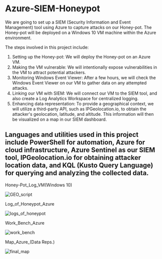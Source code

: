 # Azure-SIEM-Honeypot
We are going to set up a SIEM (Security Information and Event Management) tool using Azure to capture attacks on our Honey-pot. The Honey-pot will be deployed on a Windows 10 VM machine within the Azure environment.

The steps involved in this project include:

1. Setting up the Honey-pot: We will deploy the Honey-pot on an Azure VM.
2. Making the VM vulnerable: We will intentionally expose vulnerabilities in the VM to attract potential attackers.
3. Monitoring Windows Event Viewer: After a few hours, we will check the Windows Event Viewer on our VM to gather data on any attempted attacks.
4. Linking our VM with SIEM: We will connect our VM to the SIEM tool, and also create a Log Analytics Workspace for centralized logging.
5. Enhancing data representation: To provide a geographical context, we will utilize a third-party API, such as IPGeolocation.io, to obtain the attacker's geolocation, latitude, and altitude. This information will then be visualized on a map in our SIEM dashboard.

Languages and utilities used in this project include PowerShell for automation, Azure for cloud infrastructure, Azure Sentinel as our SIEM tool, IPGeolocation.io for obtaining attacker location data, and KQL (Kusto Query Language) for querying and analyzing the collected data.
----------------------------------------------------------------------------------------------------------------------------------------------------------------------------------------------------------------------
Honey-Pot_Log_VM(Windows 10)

![GEO_script](https://github.com/Prakher-v/Azure-SIEM-Honeypot/assets/92503482/ad7d474e-168a-4ab2-9e30-c53d09f92bc9)

Log_of_Honeypot_Azure

![logs_of_honeypot](https://github.com/Prakher-v/Azure-SIEM-Honeypot/assets/92503482/4eb7ce8c-4293-4e54-a5de-e2511bb9b525)
                                                                                        
Work_Bench_Azure

![work_bench](https://github.com/Prakher-v/Azure-SIEM-Honeypot/assets/92503482/3a9fec0e-e4b0-48e2-a959-a35500a9a5ed)

Map_Azure_(Data Reps.)

![final_map](https://github.com/Prakher-v/Azure-SIEM-Honeypot/assets/92503482/898f3855-fd61-40ec-9d76-44b1eda9e9df)

